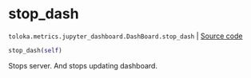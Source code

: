 # stop_dash
`toloka.metrics.jupyter_dashboard.DashBoard.stop_dash` | [Source code](https://github.com/Toloka/toloka-kit/blob/v1.2.3/src/metrics/jupyter_dashboard.py#L353)

```python
stop_dash(self)
```

Stops server. And stops updating dashboard.

